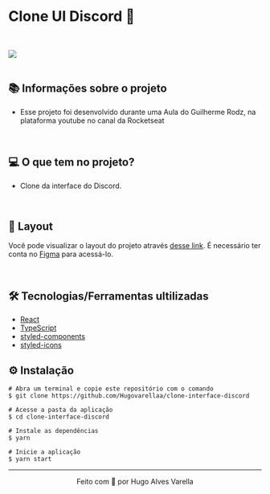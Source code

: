 # Clone UI Discord 💜

&nbsp;

<div>
  <img src="./public/discord.svg">
</div>

<br/>

## 📚 Informações sobre o projeto

- Esse projeto foi desenvolvido durante uma Aula do Guilherme Rodz, na plataforma youtube no canal da Rocketseat

&nbsp;

## 💻 O que tem no projeto?

- Clone da interface do Discord.

&nbsp;

## 🔖 Layout

Você pode visualizar o layout do projeto através [desse link](https://www.figma.com/file/Mnr08FcriAibSOheL0XvrY/Discord-Clone?node-id=0%3A1). É necessário ter conta no [Figma](http://figma.com/) para acessá-lo.

&nbsp;

## 🛠️ Tecnologias/Ferramentas ultilizadas

- [React](https://pt-br.reactjs.org/E)
- [TypeScript](https://www.typescriptlang.org/)
- [styled-components](https://styled-components.com/)
- [styled-icons](https://styled-icons.dev/)

## ⚙️ Instalação

```
# Abra um terminal e copie este repositório com o comando
$ git clone https://github.com/Hugovarellaa/clone-interface-discord
```

```
# Acesse a pasta da aplicação
$ cd clone-interface-discord

# Instale as dependências
$ yarn

# Inicie a aplicação
$ yarn start

```

---

<p align="center">Feito com 💙 por Hugo Alves Varella</p>

